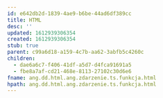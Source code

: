 ```yaml
---
id: e642db2d-1839-4ae9-b6be-44ad6df389cc
title: HTML
desc: ''
updated: 1612939306354
created: 1612939306354
stub: true
parent: c99a6d18-a159-4c7b-aa62-3abfb5c4260c
children:
  - dae6a6c7-f406-41df-a5d7-d4fca91691a5
  - fbe8a7af-cd21-468e-8113-27102c30d6e6
fname: ang.dd.html.ang.zdarzenie.ts.funkcja.html
hpath: ang.dd.html.ang.zdarzenie.ts.funkcja.html
---
```



